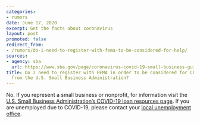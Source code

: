 ```yaml
---
categories:
- rumors
date: June 17, 2020
excerpt: Get the facts about coronavirus
layout: post
promoted: false
redirect_from:
- /rumors/do-i-need-to-register-with-fema-to-be-considered-for-help/
sources:
- agency: sba
  url: https://www.sba.gov/page/coronavirus-covid-19-small-business-guidance-loan-resources
title: Do I need to register with FEMA in order to be considered for COVID-19 help
  from the U.S. Small Business Administration?
---
```


No. If you represent a small business or nonprofit, for information visit the [U.S. Small Business Administration’s COVID-19 loan resources page](https://www.sba.gov/page/coronavirus-covid-19-small-business-guidance-loan-resources). If you are unemployed due to COVID-19, please contact your [local unemployment office](https://www.usa.gov/unemployment).